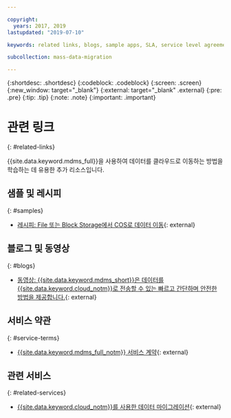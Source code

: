 ```yaml
---

copyright:
  years: 2017, 2019
lastupdated: "2019-07-10"

keywords: related links, blogs, sample apps, SLA, service level agreement

subcollection: mass-data-migration

---
```


{:shortdesc: .shortdesc}
{:codeblock: .codeblock}
{:screen: .screen}
{:new_window: target="_blank"}
{:external: target="_blank" .external}
{:pre: .pre}
{:tip: .tip}
{:note: .note}
{:important: .important}

# 관련 링크
{: #related-links}

{{site.data.keyword.mdms_full}}을 사용하여 데이터를 클라우드로 이동하는 방법을 학습하는 데 유용한 추가 리소스입니다. 

## 샘플 및 레시피
{: #samples}

- [레시피: File 또는 Block Storage에서 COS로 데이터 이동](https://developer.ibm.com/recipes/tutorials/moving-data-from-cos-to-file-or-block-storage/){: external}

## 블로그 및 동영상
{: #blogs}

- [동영상: {{site.data.keyword.mdms_short}}은 데이터를 {{site.data.keyword.cloud_notm}}로 전송할 수 있는 빠르고 간단하며 안전한 방법을 제공합니다.](https://www.youtube.com/watch?v=eNSlUoswvss){: external}

## 서비스 약관
{: #service-terms}

- [{{site.data.keyword.mdms_full_notm}} 서비스 계약](https://{DomainName}/mdms/terms/USMassDataMigrationServicesAgreementMay2018.pdf){: external}

## 관련 서비스
{: #related-services}

- [{{site.data.keyword.cloud_notm}}를 사용한 데이터 마이그레이션](https://www.ibm.com/cloud/data-migration){: external}

